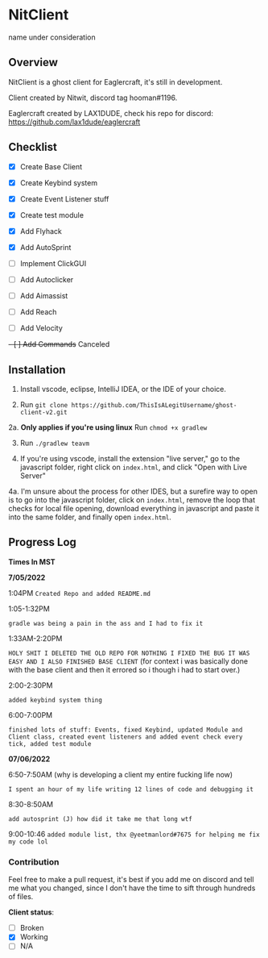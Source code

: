 # NitClient

name under consideration

## Overview

NitClient is a ghost client for Eaglercraft, it's still in development.


Client created by Nitwit, discord tag hooman#1196.


Eaglercraft created by LAX1DUDE, check his repo for discord: https://github.com/lax1dude/eaglercraft


## Checklist

- [x] Create Base Client
- [x] Create Keybind system
- [x] Create Event Listener stuff
- [x] Create test module
- [x] Add Flyhack
- [x] Add AutoSprint
- [ ] Implement ClickGUI
- [ ] Add Autoclicker
- [ ] Add Aimassist
- [ ] Add Reach
- [ ] Add Velocity


~~- [ ] Add Commands~~ Canceled


## Installation

1. Install vscode, eclipse, IntelliJ IDEA, or the IDE of your choice.


2. Run `git clone https://github.com/ThisIsALegitUsername/ghost-client-v2.git`


2a. **Only applies if you're using linux** Run `chmod +x gradlew`


3. Run `./gradlew teavm`


4. If you're using vscode, install the extension "live server," go to the javascript folder, right click on `index.html`, and click "Open with Live Server"


4a. I'm unsure about the process for other IDES, but a surefire way to open is to go into the javascript folder, click on `index.html`, remove the loop that checks for local file opening, download everything in javascript and paste it into the same folder, and finally open `index.html`.

## Progress Log

**Times In MST**

**7/05/2022**


 1:04PM 
 `Created Repo and added README.md`


1:05-1:32PM

 `gradle was being a pain in the ass and I had to fix it`


1:33AM-2:20PM

 `HOLY SHIT I DELETED THE OLD REPO FOR NOTHING I FIXED THE BUG IT WAS EASY AND I ALSO FINISHED BASE CLIENT` (for context i was basically done with the base client and then it errored so i though i had to start over.)

2:00-2:30PM 

`added keybind system thing`

6:00-7:00PM

 `finished lots of stuff: Events, fixed Keybind, updated Module and Client class, created event listeners and added event check every tick, added test module`


 **07/06/2022**

 6:50-7:50AM (why is developing a client my entire fucking life now)

 `I spent an hour of my life writing 12 lines of code and debugging it`

 8:30-8:50AM 

 `add autosprint (J) how did it take me that long wtf`

 9:00-10:46
 `added module list, thx @yeetmanlord#7675 for helping me fix my code lol`

### Contribution
Feel free to make a pull request, it's best if you add me on discord and tell me what you changed, since I don't have the time to sift through hundreds of files.

**Client status**:  
- [ ] Broken
- [x] Working
- [ ] N/A
